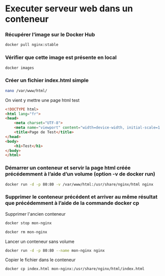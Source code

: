 # Executer serveur web dans un conteneur 

### Récupérer l’image sur le Docker Hub
```bash
docker pull nginx:stable
```

### Vérifier que cette image est présente en local
```bash
docker images
```

### Créer un fichier index.html simple
```bash
nano /var/www/html/
```
On vient y mettre une page html test
```html
<!DOCTYPE html>
<html lang="fr">
<head>
    <meta charset="UTF-8">
    <meta name="viewport" content="width=device-width, initial-scale=1.0">
    <title>Page de Test</title>
</head>
<body>
    <h1>Test</h1>
</body>
</html>
```

### Démarrer un conteneur et servir la page html créée précédemment à l’aide d’un volume (option -v de docker run)
```bash
docker run -d -p 80:80 -v /var/www/html:/usr/share/nginx/html nginx
```

### Supprimer le conteneur précédent et arriver au même résultat que précédemment à l’aide de la commande docker cp
Supprimer l'ancien conteneur 
```bash
docker stop mon-nginx
```

```bash
docker rm mon-nginx
```
Lancer un conteneur sans volume
```bash
docker run -d -p 80:80 --name mon-nginx nginx
```
Copier le fichier dans le conteneur
```bash 
docker cp index.html mon-nginx:/usr/share/nginx/html/index.html
```
